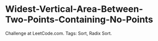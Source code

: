 # Widest-Vertical-Area-Between-Two-Points-Containing-No-Points
Challenge at LeetCode.com. Tags: Sort, Radix Sort.

